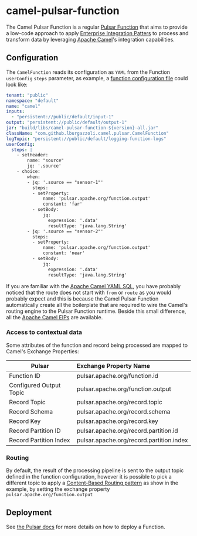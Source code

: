 # camel-pulsar-function

The Camel Pulsar Function is a regular [Pulsar Function](https://pulsar.apache.org/docs/functions-overview/) that aims to provide a low-code approach to apply [Enterprise Integration Patters](https://www.enterpriseintegrationpatterns.com/) to process and transform data by leveraging [Apache Camel](https://camel.apache.org/)'s integration capabilities.


## Configuration

The `CamelFunction` reads its configuration as `YAML` from the Function `userConfig` `steps` parameter, as example, a [function configuration file](https://pulsar.apache.org/docs/3.0.x/functions-cli/) could look like:

```yaml
tenant: "public"
namespace: "default"
name: "camel"
inputs:
  - "persistent://public/default/input-1"
output: "persistent://public/default/output-1"
jar: "build/libs/camel-pulsar-function-${version}-all.jar"
className: "com.github.lburgazzoli.camel.pulsar.CamelFunction"
logTopic: "persistent://public/default/logging-function-logs"
userConfig:
  steps: |
    - setHeader:
        name: "source"
        jq: '.source'
    - choice:
        when:
        - jq: '.source == "sensor-1"'
          steps:
          - setProperty:
              name: 'pulsar.apache.org/function.output'
              constant: 'far'
          - setBody:
              jq:
                expression: '.data'
                resultType: 'java.lang.String'
        - jq: '.source == "sensor-2"'
          steps:
          - setProperty:
              name: 'pulsar.apache.org/function.output'
              constant: 'near'
          - setBody:
              jq:
                expression: '.data'
                resultType: 'java.lang.String'
```

If you are familiar with the [Apache Camel YAML SQL](https://camel.apache.org/components/3.20.x/others/yaml-dsl.html), you have probably noticed that the route does not start with `from` or `route` as you would probably expect and this is because the Camel Pulsar Function automatically create all the boilerplate that are required to wire the Camel's routing engine to the Pulsar Function runtime. Beside this small difference, all the [Apache Camel EIPs](https://camel.apache.org/components/3.20.x/eips/enterprise-integration-patterns.html) are available.


### Access to contextual data

Some attributes of the function and record being processed are mapped to Camel's Exchange Properties:

| Pulsar                   | Exchange Property Name                   |
|--------------------------|:-----------------------------------------|
| Function ID              | pulsar.apache.org/function.id            |
| Configured Output Topic  | pulsar.apache.org/function.output        |
| Record Topic             | pulsar.apache.org/record.topic           |
| Record Schema            | pulsar.apache.org/record.schema          |
| Record Key               | pulsar.apache.org/record.key             |
| Record Partition ID      | pulsar.apache.org/record.partition.id    |
| Record Partition Index   | pulsar.apache.org/record.partition.index |

### Routing

By default, the result of the processing pipeline is sent to the output topic defined in the function configuration, however it is possible to pick a different topic to apply a [Content-Based Routing pattern](https://www.enterpriseintegrationpatterns.com/patterns/messaging/ContentBasedRouter.html) as show in the example, by setting the exchange property `pulsar.apache.org/function.output`

## Deployment

See [the Pulsar docs](https://pulsar.apache.org/fr/docs/functions-deploy) for more details on how to deploy a Function.


